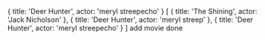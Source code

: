 { title: 'Deer Hunter', actor: 'meryl streepecho' }
[
  { title: 'The Shining', actor: 'Jack Nicholson' },
  { title: 'Deer Hunter', actor: 'meryl streep' },
  { title: 'Deer Hunter', actor: 'meryl streepecho' }
]
add movie done
